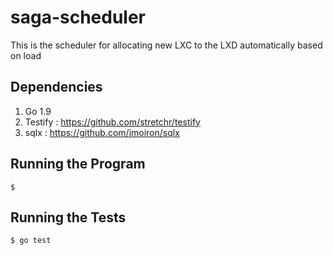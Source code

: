 # saga-scheduler
This is the scheduler for allocating new LXC to the LXD automatically based on load

## Dependencies
1. Go 1.9
2. Testify : https://github.com/stretchr/testify
3. sqlx : https://github.com/jmoiron/sqlx

## Running the Program
```
$ 
```

## Running the Tests
```
$ go test
```

